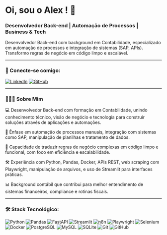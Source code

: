 # Oi, sou o Alex ! 👋


### Desenvolvedor Back-end | Automação de Processos | Business & Tech


Desenvolvedor Back-end com background em Contabilidade, especializado em automação de processos e integração de sistemas (SAP, APIs). Transformo regras de negócio em código limpo e escalável.



---



### 🔗 Conecte-se comigo:



[![LinkedIn](https://img.shields.io/badge/LinkedIn-0A66C2?style=for-the-badge&logo=linkedin&logoColor=white )](https://www.linkedin.com/in/alex-varela-ba8485378/)
[![GitHub](https://img.shields.io/badge/GitHub-181717?style=for-the-badge&logo=github&logoColor=white )](https://github.com/alexvarelagomes)



---



### 👨🏻‍💻 Sobre Mim



💻 Desenvolvedor Back-end com formação em Contabilidade, unindo conhecimento técnico, visão de negócio e tecnologia para construir soluções através de aplicações e automações. 

  



🔄 Ênfase em automação de processos manuais, integração com sistemas como SAP, manipulação de planilhas e tratamento de dados.

  



🧠 Capacidade de traduzir regras de negócio complexas em código limpo e funcional, com foco em eficiência e escalabilidade.

  



🛠️ Experiência com Python, Pandas, Docker, APIs REST, web scraping com Playwright, manipulação de arquivos, e uso de Streamlit para interfaces práticas.

  



📊 Background contábil que contribui para melhor entendimento de sistemas financeiros, compliance e rotinas fiscais.



---



### 🛠️ Stack Tecnológico:



![Python](https://img.shields.io/badge/Python-3776AB?style=for-the-badge&logo=python&logoColor=white )
![Pandas](https://img.shields.io/badge/Pandas-150458?style=for-the-badge&logo=pandas&logoColor=white )
![FastAPI](https://img.shields.io/badge/FastAPI-009688?style=for-the-badge&logo=fastapi&logoColor=white )
![Streamlit](https://img.shields.io/badge/Streamlit-FF4B4B?style=for-the-badge&logo=streamlit&logoColor=white )
![n8n](https://img.shields.io/badge/n8n-FF4747?style=for-the-badge&logo=n8n&logoColor=white)
![Playwright](https://img.shields.io/badge/Playwright-2EAD33?style=for-the-badge&logo=playwright&logoColor=white )
![Selenium](https://img.shields.io/badge/Selenium-43B02A?style=for-the-badge&logo=selenium&logoColor=white )
![Docker](https://img.shields.io/badge/Docker-2496ED?style=for-the-badge&logo=docker&logoColor=white )
![PostgreSQL](https://img.shields.io/badge/PostgreSQL-4169E1?style=for-the-badge&logo=postgresql&logoColor=white)
![MySQL](https://img.shields.io/badge/mysql-%234479A1.svg?style=for-the-badge&logo=mysql&logoColor=white )
![SQLite](https://img.shields.io/badge/SQLite-003B57?style=for-the-badge&logo=sqlite&logoColor=white )
![Git](https://img.shields.io/badge/Git-F05032?style=for-the-badge&logo=git&logoColor=white )
![GitHub](https://img.shields.io/badge/GitHub-181717?style=for-the-badge&logo=github&logoColor=white )
